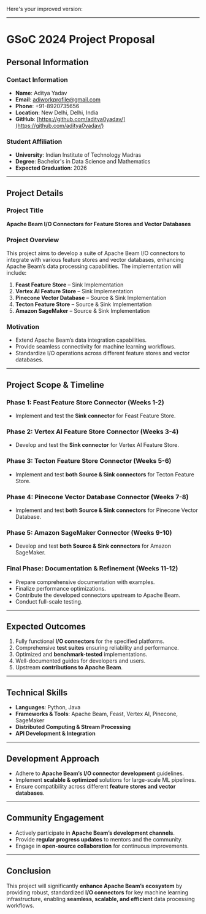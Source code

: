 Here's your improved version:  

---

# **GSoC 2024 Project Proposal**  

## **Personal Information**  

### **Contact Information**  
- **Name**: Aditya Yadav  
- **Email**: adiworkprofile@gmail.com  
- **Phone**: +91-8920735656  
- **Location**: New Delhi, Delhi, India  
- **GitHub**: [https://github.com/aditya0yadav/](https://github.com/aditya0yadav/)  

### **Student Affiliation**  
- **University**: Indian Institute of Technology Madras  
- **Degree**: Bachelor's in Data Science and Mathematics  
- **Expected Graduation**: 2026  

---

## **Project Details**  

### **Project Title**  
**Apache Beam I/O Connectors for Feature Stores and Vector Databases**  

### **Project Overview**  
This project aims to develop a suite of Apache Beam I/O connectors to integrate with various feature stores and vector databases, enhancing Apache Beam’s data processing capabilities. The implementation will include:  

1. **Feast Feature Store** – Sink Implementation  
2. **Vertex AI Feature Store** – Sink Implementation  
3. **Pinecone Vector Database** – Source & Sink Implementation  
4. **Tecton Feature Store** – Source & Sink Implementation  
5. **Amazon SageMaker** – Source & Sink Implementation  

### **Motivation**  
- Extend Apache Beam’s data integration capabilities.  
- Provide seamless connectivity for machine learning workflows.  
- Standardize I/O operations across different feature stores and vector databases.  

---

## **Project Scope & Timeline**  

### **Phase 1: Feast Feature Store Connector (Weeks 1-2)**

- Implement and test the **Sink connector** for Feast Feature Store.  

### **Phase 2: Vertex AI Feature Store Connector (Weeks 3-4)**  

- Develop and test the **Sink connector** for Vertex AI Feature Store.  

### **Phase 3: Tecton Feature Store Connector (Weeks 5-6)**  

- Implement and test **both Source & Sink connectors** for Tecton Feature Store.  

### **Phase 4: Pinecone Vector Database Connector (Weeks 7-8)**  

- Implement and test **both Source & Sink connectors** for Pinecone Vector Database.  

### **Phase 5: Amazon SageMaker Connector (Weeks 9-10)**  

- Develop and test **both Source & Sink connectors** for Amazon SageMaker.  

### **Final Phase: Documentation & Refinement (Weeks 11-12)**  
- Prepare comprehensive documentation with examples.  
- Finalize performance optimizations.  
- Contribute the developed connectors upstream to Apache Beam.  
- Conduct full-scale testing.  

---

## **Expected Outcomes**  
1. Fully functional **I/O connectors** for the specified platforms.  
2. Comprehensive **test suites** ensuring reliability and performance.  
3. Optimized and **benchmark-tested** implementations.  
4. Well-documented guides for developers and users.  
5. Upstream **contributions to Apache Beam**.  

---

## **Technical Skills**  
- **Languages**: Python, Java  
- **Frameworks & Tools**: Apache Beam, Feast, Vertex AI, Pinecone, SageMaker  
- **Distributed Computing & Stream Processing**  
- **API Development & Integration**  

---

## **Development Approach**  
- Adhere to **Apache Beam’s I/O connector development** guidelines.  
- Implement **scalable & optimized** solutions for large-scale ML pipelines.  
- Ensure compatibility across different **feature stores and vector databases**.  

---

## **Community Engagement**  
- Actively participate in **Apache Beam’s development channels**.  
- Provide **regular progress updates** to mentors and the community.  
- Engage in **open-source collaboration** for continuous improvements.  

---

## **Conclusion**  
This project will significantly **enhance Apache Beam’s ecosystem** by providing robust, standardized **I/O connectors** for key machine learning infrastructure, enabling **seamless, scalable, and efficient** data processing workflows.